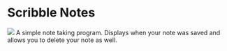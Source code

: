 ﻿# Scribble Notes
<img src=https://i.imgur.com/2UMBXoQ.png></img>
A simple note taking program. Displays when your note was saved and allows you to delete your note as well.

